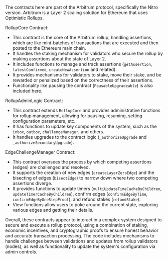 
The contracts here are part of the Arbitrum protocol, specifically the Nitro version. Arbitrum is a Layer 2 scaling solution for Ethereum that uses Optimistic Rollups.

 RollupCore Contract:
- This contract is the core of the Arbitrum rollup, handling assertions, which are like mini-batches of transactions that are executed and then posted to the Ethereum main chain.
- It handles the staking mechanism for validators who secure the rollup by making assertions about the state of Layer 2.
- It includes functions to manage and track assertions (`getAssertion`, `latestConfirmed`, `createNewAssertion` and related).
- It provides mechanisms for validators to stake, move their stake, and be rewarded or penalized based on the correctness of their assertions.
- Functionality like pausing the contract (`PausableUpgradeable`) is also included here.

 RollupAdminLogic Contract:
- This contract extends `RollupCore` and provides administrative functions for rollup management, allowing for pausing, resuming, setting configuration parameters, etc.
- It has functions to update key components of the system, such as the `inbox`, `outbox`, `challengeManager`, and others.
- It handles upgrades to the contract logic (`_authorizeUpgrade` and `_authorizeSecondaryUpgrade`).

 EdgeChallengeManager Contract:
- This contract oversees the process by which competing assertions (edges) are challenged and resolved.
- It supports the creation of new edges (`createLayerZeroEdge`) and the bisecting of edges (`bisectEdge`) to narrow down where two competing assertions diverge.
- It provides functions to update timers (`multiUpdateTimeCacheByChildren`, `updateTimerCacheByChildren`), confirm edges (`confirmEdgeByTime`, `confirmEdgeByOneStepProof`), and refund stakes (`refundStake`).
- View functions allow users to poke around the current state, exploring various edges and getting their details.

Overall, these contracts appear to interact in a complex system designed to secure and execute a rollup protocol, using a combination of staking, economic incentives, and cryptographic proofs to ensure honest behavior and accurate transaction processing. The code includes mechanisms to handle challenges between validations and updates from rollup validators (nodes), as well as functionality to update the system's configuration via admin controls.